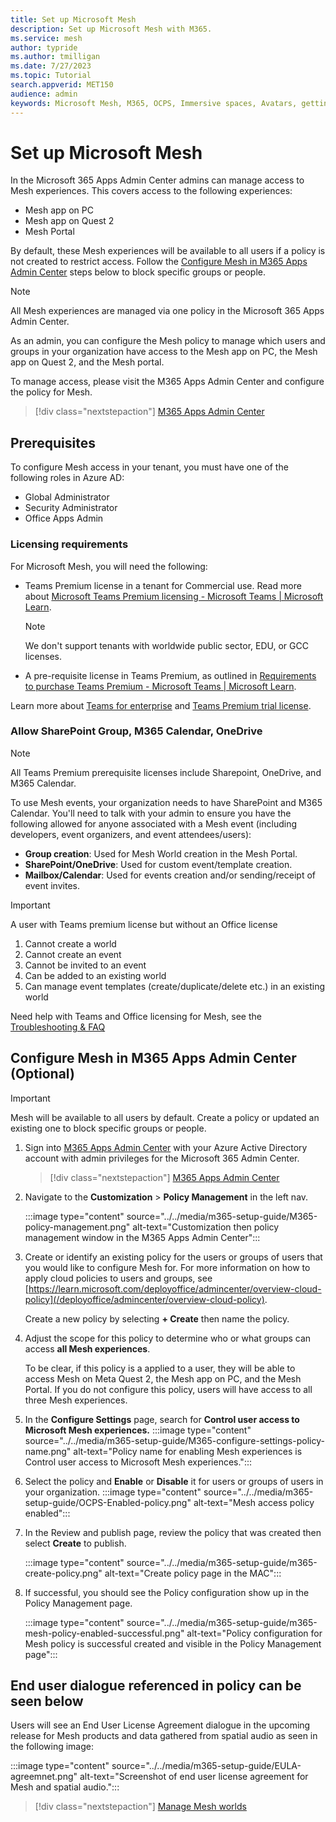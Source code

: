 ```yaml
---
title: Set up Microsoft Mesh
description: Set up Microsoft Mesh with M365.
ms.service: mesh
author: typride
ms.author: tmilligan
ms.date: 7/27/2023
ms.topic: Tutorial
search.appverid: MET150
audience: admin
keywords: Microsoft Mesh, M365, OCPS, Immersive spaces, Avatars, getting started, documentation, features
---
```


# Set up Microsoft Mesh

In the Microsoft 365 Apps Admin Center admins can manage access to Mesh experiences. This covers access to the following experiences:

- Mesh app on PC
- Mesh app on Quest 2
- Mesh Portal

By default, these Mesh experiences will be available to all users if a policy is not created to restrict access. Follow the [Configure Mesh in M365 Apps Admin Center](#configure-mesh-in-m365-apps-admin-center-optional) steps below to block specific groups or people.

> [!NOTE]
> All Mesh experiences are managed via one policy in the Microsoft 365 Apps Admin Center.
>
> As an admin, you can configure the Mesh policy to manage which users and groups in your organization have access to the Mesh app on PC, the Mesh app on Quest 2, and the Mesh portal.

To manage access, please visit the M365 Apps Admin Center and configure the policy for Mesh.

   > [!div class="nextstepaction"]
   > [M365 Apps Admin Center](https://config.office.com/officeSettings/)

## Prerequisites

To configure Mesh access in your tenant, you must have one of the following roles in Azure AD:

- Global Administrator
- Security Administrator
- Office Apps Admin

### Licensing requirements

For Microsoft Mesh, you will need the following:

- Teams Premium license in a tenant for Commercial use. Read more about [Microsoft Teams Premium licensing - Microsoft Teams | Microsoft Learn](/microsoftteams/teams-add-on-licensing/licensing-enhance-teams).

    > [!NOTE]
    > We don't support tenants with worldwide public sector, EDU, or GCC licenses.

- A pre-requisite license in Teams Premium, as outlined in [Requirements to purchase Teams Premium - Microsoft Teams | Microsoft Learn](/microsoftteams/teams-add-on-licensing/licensing-enhance-teams#what-are-the-requirements-to-purchase-teams-premium).

Learn more about [Teams for enterprise](https://www.microsoft.com/microsoft-teams/enterprise#pricing) and [Teams Premium trial license](/microsoftteams/teams-add-on-licensing/licensing-enhance-teams#can-i-experience-teams-premium-before-buying-licenses).

### Allow SharePoint Group, M365 Calendar, OneDrive

> [!NOTE]
> All Teams Premium prerequisite licenses include Sharepoint, OneDrive, and M365 Calendar.

To use Mesh events, your organization needs to have SharePoint and M365 Calendar. You'll need to talk with your admin to ensure you have the following allowed for anyone associated with a Mesh event (including developers, event organizers, and event attendees/users):

- **Group creation**: Used for Mesh World creation in the Mesh Portal.
- **SharePoint/OneDrive**: Used for custom event/template creation.
- **Mailbox/Calendar**: Used for events creation and/or sending/receipt of event invites.


> [!IMPORTANT]
> A user with Teams premium license but without an Office license
> 1. Cannot create a world
> 1. Cannot create an event
> 1. Cannot be invited to an event
> 1. Can be added to an existing world
> 1. Can manage event templates (create/duplicate/delete etc.) in an existing world

Need help with Teams and Office licensing for Mesh, see the [Troubleshooting & FAQ](../../Resources/mesh-troubleshooting.md)

## Configure Mesh in M365 Apps Admin Center (Optional)

> [!IMPORTANT]
> Mesh will be available to all users by default. Create a policy or updated an existing one to block specific groups or people.

1. Sign into [M365 Apps Admin Center](https://config.office.com/officeSettings/) with your Azure Active Directory account with admin privileges for the Microsoft 365 Admin Center.
    > [!div class="nextstepaction"]
   > [M365 Apps Admin Center](https://config.office.com/officeSettings/)

1. Navigate to the **Customization** > **Policy Management** in the left nav.

    :::image type="content" source="../../media/m365-setup-guide/M365-policy-management.png" alt-text="Customization then policy management window in the M365 Apps Admin Center":::

1. Create or identify an existing policy for the users or groups of users that you would like to configure Mesh for. For more information on how to apply cloud policies to users and groups, see [https://learn.microsoft.com/deployoffice/admincenter/overview-cloud-policy](/deployoffice/admincenter/overview-cloud-policy).

    Create a new policy by selecting **+ Create** then name the policy.
1. Adjust the scope for this policy to determine who or what groups can access **all Mesh experiences**.

    To be clear, if this policy is a applied to a user, they will be able to access Mesh on Meta Quest 2, the Mesh app on PC, and the Mesh Portal. If you do not configure this policy, users will have access to all three Mesh experiences.

1. In the **Configure Settings** page, search for **Control user access to Microsoft Mesh experiences.**
    :::image type="content" source="../../media/m365-setup-guide/M365-configure-settings-policy-name.png" alt-text="Policy name for enabling Mesh experiences is Control user access to Microsoft Mesh experiences.":::

1. Select the policy and **Enable** or **Disable** it for users or groups of users in your organization.
    :::image type="content" source="../../media/m365-setup-guide/OCPS-Enabled-policy.png" alt-text="Mesh access policy enabled":::
1. In the Review and publish page, review the policy that was created then select **Create** to publish.

    :::image type="content" source="../../media/m365-setup-guide/m365-create-policy.png" alt-text="Create policy page in the MAC":::
1. If successful, you should see the Policy configuration show up in the Policy Management page.

    :::image type="content" source="../../media/m365-setup-guide/m365-mesh-policy-enabled-successful.png" alt-text="Policy configuration for Mesh policy is successful created and visible in the Policy Management page":::

## End user dialogue referenced in policy can be seen below

Users will see an End User License Agreement dialogue in the upcoming release for Mesh products and data gathered from spatial audio as seen in the following image:

:::image type="content" source="../../media/m365-setup-guide/EULA-agreemnet.png" alt-text="Screenshot of end user license agreement for Mesh and spatial audio.":::

   > [!div class="nextstepaction"]
   > [Manage Mesh worlds](manage-mesh-worlds.md)
